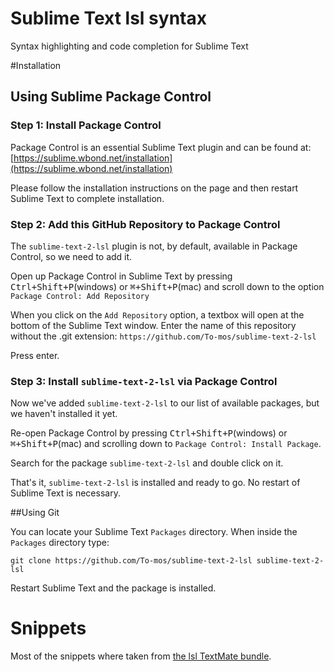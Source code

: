 # Sublime Text lsl syntax

Syntax highlighting and code completion for Sublime Text

#Installation

## Using Sublime Package Control

### Step 1: Install Package Control

Package Control is an essential Sublime Text plugin and can be found at: [https://sublime.wbond.net/installation](https://sublime.wbond.net/installation)

Please follow the installation instructions on the page and then restart Sublime Text to complete installation.

### Step 2: Add this GitHub Repository to Package Control

The `sublime-text-2-lsl` plugin is not, by default, available in Package Control, so we need to add it.

Open up Package Control in Sublime Text by pressing <kbd>Ctrl+Shift+P</kbd>(windows) or <kbd>⌘+Shift+P</kbd>(mac) and scroll down to the option `Package Control: Add Repository`

When you click on the `Add Repository` option, a textbox will open at the bottom of the Sublime Text window.  Enter the name of this repository without the .git extension: `https://github.com/To-mos/sublime-text-2-lsl`

Press enter.

### Step 3: Install `sublime-text-2-lsl` via Package Control

Now we've added `sublime-text-2-lsl` to our list of available packages, but we haven't installed it yet.

Re-open Package Control by pressing <kbd>Ctrl+Shift+P</kbd>(windows) or <kbd>⌘+Shift+P</kbd>(mac) and scrolling down to `Package Control: Install Package`.

Search for the package `sublime-text-2-lsl` and double click on it.

That's it, `sublime-text-2-lsl` is installed and ready to go. No restart of Sublime Text is necessary.

##Using Git

You can locate your Sublime Text `Packages` directory. When inside the `Packages` directory type:

`git clone https://github.com/To-mos/sublime-text-2-lsl sublime-text-2-lsl`

Restart Sublime Text and the package is installed.

# Snippets

Most of the snippets where taken from [the lsl TextMate bundle](http://forums-archive.secondlife.com/54/ae/89389/1.html).

